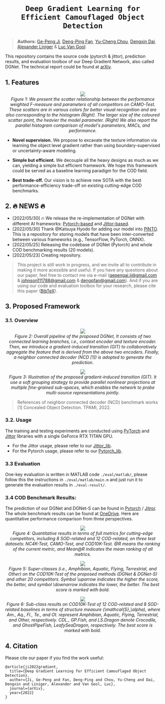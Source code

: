 # <p align=center>`Deep Gradient Learning for Efficient Camouflaged Object Detection`</p>

> **Authors:**
> [Ge-Peng Ji](https://github.com/GewelsJI),
> [Deng-Ping Fan](https://dengpingfan.github.io/),
> [Yu-Cheng Chou](https://github.com/johnson111788),
> [Dengxin Dai](https://vas.mpi-inf.mpg.de/dengxin/),
> [Alexander Liniger](https://people.ee.ethz.ch/~aliniger/) &
> [Luc Van Gool](https://ee.ethz.ch/the-department/faculty/professors/person-detail.OTAyMzM=.TGlzdC80MTEsMTA1ODA0MjU5.html).

This repository contains the source code (pytorch & jittor), prediction results, and evaluation toolbox of our Deep Gradient Network, also called DGNet. The technical report could be found at [arXiv](https://arxiv.org/abs/2205.12853).


## 1. Features

<p align="center">
    <img src="assest/BubbleBarFig.png"/> <br />
    <em> 
    Figure 1: We present the scatter relationship between the performance weighted F-measure and parameters of all competitors on CAMO-Test. These scatters are in various colors for better visual recognition and are also corresponding to the histogram (Right).
    The larger size of the coloured scatter point, the heavier the model parameter. (Right) We also report the parallel histogram comparison of model's parameters, MACs, and performance.
    </em>
</p>

- **Novel supervision.** We propose to excavate the texture information via learning the object level gradient rather than using boundary-supervised or uncertainty-aware modeling.

- **Simple but efficient.** We decouple all the heavy designs as much as we can, yielding a simple but efficient framework. We hope this framework could be served as a baseline learning paradigm for the COD field.

- **Best trade-off.** Our vision is to achieve new SOTA with the best performance-efficiency trade-off on existing cutting-edge COD benchmarks.

## 2. :fire: NEWS :fire:

- [2022/05/30] :fire: We release the re-implementation of DGNet with different AI frameworks: [Pytorch-based](https://github.com/GewelsJI/DGNet/tree/main/jittor_lib) and [Jittor-based](https://github.com/GewelsJI/DGNet/tree/main/jittor_lib).
- [2022/05/30] Thank @Katsuya Hyodo for adding our model into [PINTO](https://github.com/PINTO0309/PINTO_model_zoo/tree/main/299_DGNet). This is a repository for storing models that have been inter-converted between various frameworks (e.g., TensorFlow, PyTorch, ONNX).
- [2022/05/25] Releasing the codebase of DGNet (Pytorch) and whole COD benchmarking results (20 models).
- [2022/05/23] Creating repository.

> This project is still work in progress, and we invite all to contribute in making it more acessible and useful. If you have any questions about our paper, feel free to contact me via e-mail (gepengai.ji@gmail.com & johnson111788@gmail.com & dengpfan@gmail.com). And if you are using our code and evaluation toolbox for your research, please cite this paper ([BibTeX](#4-citation)).

## 3. Proposed Framework

### 3.1. Overview

<p align="center">
    <img src="assest/DGNetFramework.png"/> <br />
    <em> 
    Figure 2: Overall pipeline of the proposed DGNet, It consists of two connected learning branches, i.e., context encoder and texture encoder. 
    Then, we introduce a gradient-induced transition (GIT) to collaboratively aggregate the feature that is derived from the above two encoders. Finally, a neighbor connected decoder (NCD [1]) is adopted to generate the prediction.
    </em>
</p>


<p align="center">
    <img src="assest/GIT.png"/> <br />
    <em> 
    Figure 3: Illustration of the proposed gradient-induced transition (GIT). 
    It use a soft grouping strategy to provide parallel nonlinear projections at multiple fine-grained sub-spaces, which enables the network to probe multi-source representations jointly.
    </em>
</p>


> References of neighbor connected decoder (NCD) benchmark works [1] Concealed Object Detection. TPAMI, 2022. <br>

### 3.2. Usage

The training and testing experiments are conducted using [PyTorch](https://github.com/pytorch/pytorch) and [Jittor](https://github.com/Jittor/jittor) libraries with a single GeForce RTX TITAN GPU.

- For the Jittor usage, please refer to our [Jittor_lib](https://github.com/GewelsJI/DGNet/tree/main/jittor_lib).
- For the Pytorch usage, please refer to our [Pytorch_lib](https://github.com/GewelsJI/DGNet/tree/main/pytorch_lib).

### 3.3 Evaluation

One-key evaluation is written in MATLAB code `./eval/matlab/`, please follow this the instructions in `./eval/matlab/main.m` and just run it to generate the evaluation results in `./eval-result/`.

### 3.4 COD Benchmark Results:

The prediction of our DGNet and DGNet-S can be found in [Pytorch](https://anu365-my.sharepoint.com/:u:/g/personal/u7248002_anu_edu_au/EcwgyI1KDnBDjoFMZCLNJkAB7GjBYGgvDPlBAruSAVCOxw?e=RrBvHd) / [Jitror](https://anu365-my.sharepoint.com/:u:/g/personal/u7248002_anu_edu_au/EbRmYVvdBIhEtRKWBUhzsNMBQ8F7Pnw7sUBAPDeN_Po_6A?e=crMmfP). The whole benchmark results can be found at [OneDrive](https://anu365-my.sharepoint.com/:u:/g/personal/u7248002_anu_edu_au/EXLiBgp9nGNApBw9im2xznsBJ_ryGEW7hkJlL92gNaRAAg?e=ktOw0B). Here are quantitative performance comparison from three perspectives.


<!-- <p align="center">
    <img src="assest/QualitativeResult_new_elite_v8.png"/> <br />
    <em> 
    Figure 4: Visualization of popular COD baselines and the proposed DGNet. Interestingly, these competitors fail to provide complete segmentation results for the camouflaged objects that touch the image boundary. By contrast, our approach can precisely locate the target region and provide exact predictions due to the gradient learning strategy.
    </em>

</p> -->

<p align="center">
    <img src="assest/Benchmark.png"/> <br />
    <em> 
    Figure 4: Quantitative results in terms of full metrics for cutting-edge competitors, including 8 SOD-related and 12 COD-related, on three test datasets: NC4K-Test, CAMO-Test, and COD10K-Test. @R means the ranking of the current metric, and Mean@R indicates the mean ranking of all metrics.
    </em>

</p>

<p align="center">
    <img src="assest/SuperClass.png"/> <br />
    <em> 
    Figure 5: Super-classes (i.e., Amphibian, Aquatic, Flying, Terrestrial, and Other) on the COD10K-Test of the proposed methods (DGNet & DGNet-S) and other 20 competitors. Symbol \uparrow indicates the higher the score, the better, and symbol \downarrow indicates the lower, the better. The best score is marked with bold.
    </em>

</p>

<p align="center">
    <img src="assest/SubClass.png"/> <br />
    <em> 
    Figure 6: Sub-class results on COD10K-Test of 12 COD-related and 8 SOD-related baselines in terms of structure measure (\mathcal{S}_\alpha), where Am., Aq., Fl., Te., and  Ot. represent Amphibian, Aquatic, Flying, Terrestrial, and Other, respectively. CDL., GP.Fish, and LS.Dragon denote Crocodile, and  GhostPipeFish, LeafySeaDragon, respectively. The best score is marked with bold. 
    </em>

</p>

## 4. Citation

Please cite our paper if you find the work useful:

    @article{ji2022gradient,
      title={Deep Gradient Learning for Efficient Camouflaged Object Detection},
      author={Ji, Ge-Peng and Fan, Deng-Ping and Chou, Yu-Cheng and Dai, Dengxin and Liniger, Alexander and Van Gool, Luc},
      journal={arXiv},
      year={2022}
    } 
